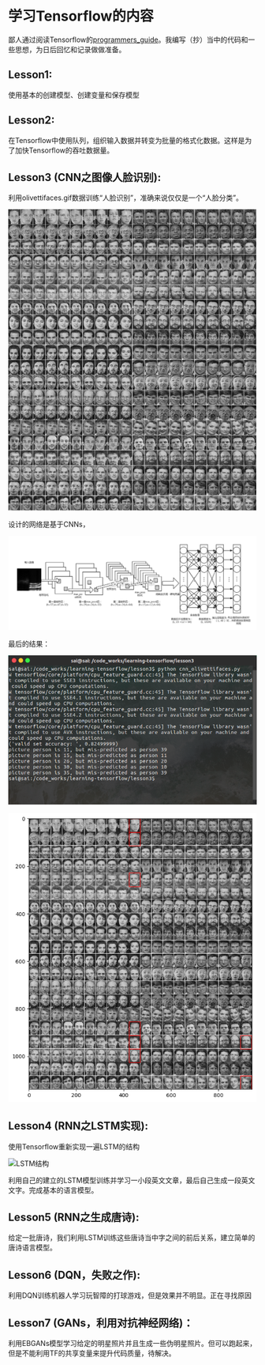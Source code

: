 # 学习Tensorflow的内容

鄙人通过阅读Tensorflow的[programmers_guide](https://www.tensorflow.org/programmers_guide/)。我编写（抄）当中的代码和一些思想，为日后回忆和记录做做准备。

## Lesson1:
使用基本的创建模型、创建变量和保存模型

## Lesson2:
在Tensorflow中使用队列，组织输入数据并转变为批量的格式化数据。这样是为了加快Tensorflow的吞吐数据量。

## Lesson3 (CNN之图像人脸识别):

利用olivettifaces.gif数据训练“人脸识别”，准确来说仅仅是一个“人脸分类”。

![olivetti faces](./lesson3/olivettifaces.gif)

设计的网络是基于CNNs，

![模型结构](./lesson3/model_design.png)

最后的结果：

![测试结果](./lesson3/console_result.png)

![红色框为错误识别](./lesson3/fig_result.png)

## Lesson4 (RNN之LSTM实现):
使用Tensorflow重新实现一遍LSTM的结构

![LSTM结构](http://colah.github.io/posts/2015-08-Understanding-LSTMs/img/LSTM3-chain.png)

利用自己的建立的LSTM模型训练并学习一小段英文文章，最后自己生成一段英文文字。完成基本的语言模型。

## Lesson5 (RNN之生成唐诗):

给定一批唐诗，我们利用LSTM训练这些唐诗当中字之间的前后关系，建立简单的唐诗语言模型。

## Lesson6 (DQN，失败之作):

利用DQN训练机器人学习玩智障的打球游戏，但是效果并不明显。正在寻找原因

## Lesson7 (GANs，利用对抗神经网络)：

利用EBGANs模型学习给定的明星照片并且生成一些伪明星照片。但可以跑起来，但是不能利用TF的共享变量来提升代码质量，待解决。

